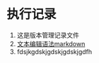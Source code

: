 # 执行记录

1. 这是版本管理记录文件
2. [文本编辑语法markdown](https://guides.github.com/features/mastering-markdown/)
3. fdsjkgdskjgdskjgdskjgdfh